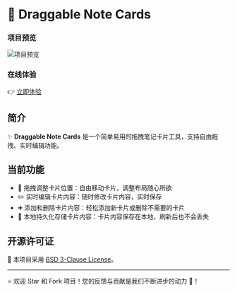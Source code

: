 # 📝 Draggable Note Cards

### 项目预览

![项目预览](https://github.com/user-attachments/assets/74b521ba-4d84-4cef-b3e3-4c0c97b51fbb)

### 在线体验

👉 [立即体验](https://laurc2004.github.io/draggable-note-cards/)

## 简介

✨ **Draggable Note Cards** 是一个简单易用的拖拽笔记卡片工具，支持自由拖拽、实时编辑功能。

## 当前功能

- 📍 拖拽调整卡片位置：自由移动卡片，调整布局随心所欲
- ✏️ 实时编辑卡片内容：随时修改卡片内容，实时保存
- ➕ 添加和删除卡片内容：轻松添加新卡片或删除不需要的卡片
- 💾 本地持久化存储卡片内容：卡片内容保存在本地，刷新后也不会丢失

## 开源许可证

📜 本项目采用 [BSD 3-Clause License](https://opensource.org/licenses/BSD-3-Clause)。

---

⭐️ 欢迎 Star 和 Fork 项目！您的反馈与贡献是我们不断进步的动力 💪！
